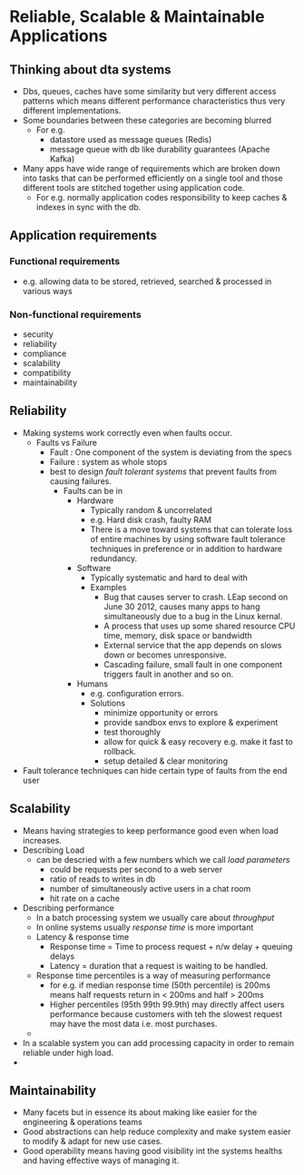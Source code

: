 # Reliable, Scalable & Maintainable Applications
## Thinking about dta systems
- Dbs, queues, caches have some similarity but very different access patterns which means different performance 
characteristics thus very different implementations.
- Some boundaries between these categories are becoming blurred
  - For e.g. 
    - datastore used as message queues (Redis)
    - message queue with db like durability guarantees (Apache Kafka)
- Many apps have wide range of requirements which are broken down into tasks that can be performed efficiently on a 
single tool and those different tools are stitched together using application code.
  - For e.g. normally application codes responsibility to keep caches & indexes in sync with the db.
## Application requirements
### Functional requirements
- e.g. allowing data to be stored, retrieved, searched & processed in various ways
### Non-functional requirements
- security
- reliability
- compliance
- scalability
- compatibility 
- maintainability
## Reliability
- Making systems work correctly even when faults occur.
  - Faults vs Failure
    - Fault : One component of the system is deviating from the specs
    - Failure : system as whole stops 
    - best to design _fault tolerant systems_ that prevent faults from causing failures.
      - Faults can be in 
        - Hardware
          - Typically random & uncorrelated 
          - e.g. Hard disk crash, faulty RAM 
          - There is a move toward systems that can tolerate loss of entire machines by using software fault tolerance 
          techniques in preference or in addition to hardware redundancy.
        - Software
          - Typically systematic and hard to deal with
          - Examples
            - Bug that causes server to crash. LEap second on June 30 2012, causes many apps to hang simultaneously due 
            to a bug in the Linux kernal.
            - A process that uses up some shared resource CPU time, memory, disk space or bandwidth
            - External service that the app depends on slows down or becomes unresponsive.
            - Cascading failure, small fault in one component triggers fault in another and so on.
        - Humans 
          - e.g. configuration errors.
          - Solutions
            - minimize opportunity or errors
            - provide sandbox envs to explore & experiment
            - test thoroughly
            - allow for quick & easy recovery e.g. make it fast to rollback.
            - setup detailed & clear monitoring
- Fault tolerance techniques can hide certain type of faults from the end user
## Scalability
- Means having strategies to keep performance good even when load increases.
- Describing Load
  - can be descried with a few numbers which we call _load parameters_
    - could be requests per second to a web server
    - ratio of reads to writes in db
    - number of simultaneously active users in a chat room
    - hit rate on a cache
- Describing performance
  - In a batch processing system we usually care about _throughput_
  - In online systems usually _response time_ is more important
  - Latency & response time
    - Response time = Time to process request + n/w delay + queuing delays
    - Latency = duration that a request is waiting to be handled.
  - Response time percentiles is a way of measuring performance
    - for e.g. if median response time (50th percentile) is 200ms means half requests return in < 200ms and half > 200ms
    - Higher percentiles (95th 99th 99.9th) may directly affect users performance because customers with teh the slowest 
    request may have the most data i.e. most purchases.
  - 
- In a scalable system you can add processing capacity in order to remain reliable under high load.
- 
## Maintainability
- Many facets but in essence its about making like easier for the engineering & operations teams 
- Good abstractions can help reduce complexity and make system easier to modify & adapt for new use cases.
- Good operability means having good visibility int the systems healths and having effective ways of managing it.


